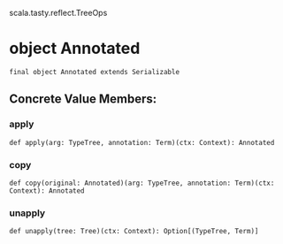 scala.tasty.reflect.TreeOps
# object Annotated

<pre><code class="language-scala" >final object Annotated extends Serializable</pre></code>
## Concrete Value Members:
### apply
<pre><code class="language-scala" >def apply(arg: TypeTree, annotation: Term)(ctx: Context): Annotated</pre></code>

### copy
<pre><code class="language-scala" >def copy(original: Annotated)(arg: TypeTree, annotation: Term)(ctx: Context): Annotated</pre></code>

### unapply
<pre><code class="language-scala" >def unapply(tree: Tree)(ctx: Context): Option[(TypeTree, Term)]</pre></code>

